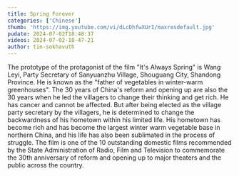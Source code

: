 ```yaml
---
title: Spring Forever
categories: ['Chinese']
thumb: 'https://img.youtube.com/vi/dLcDhfwXUrI/maxresdefault.jpg'
pudate: 2024-07-02T18:48:37
videos: 2024-07-02-18-47-21
author: tin-sokhavuth
---
```

The prototype of the protagonist of the film "It's Always Spring" is Wang Leyi, Party Secretary of Sanyuanzhu Village, Shouguang City, Shandong Province. He is known as the "father of vegetables in winter-warm greenhouses". The 30 years of China's reform and opening up are also the 30 years when he led the villagers to change their thinking and get rich. He has cancer and cannot be affected. But after being elected as the village party secretary by the villagers, he is determined to change the backwardness of his hometown within his limited life. His hometown has become rich and has become the largest winter warm vegetable base in northern China, and his life has also been sublimated in the process of struggle. The film is one of the 10 outstanding domestic films recommended by the State Administration of Radio, Film and Television to commemorate the 30th anniversary of reform and opening up to major theaters and the public across the country.